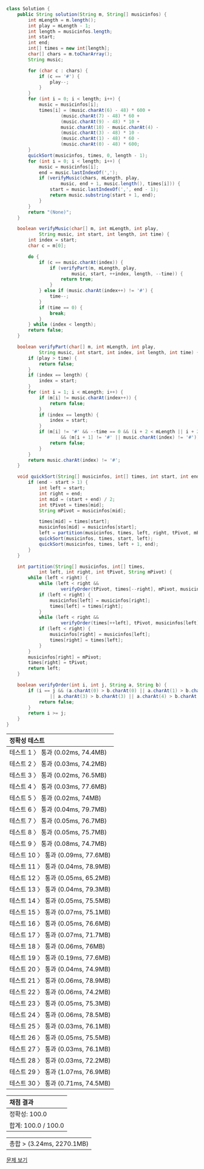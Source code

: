 ```java
class Solution {
    public String solution(String m, String[] musicinfos) {
        int mLength = m.length();
        int play = mLength - 1;
        int length = musicinfos.length;
        int start;
        int end;
        int[] times = new int[length];
        char[] chars = m.toCharArray();
        String music;

        for (char c : chars) {
            if (c == '#') {
                play--;
            }
        }
        for (int i = 0; i < length; i++) {
            music = musicinfos[i];
            times[i] = (music.charAt(6) - 48) * 600 +
                    (music.charAt(7) - 48) * 60 +
                    (music.charAt(9) - 48) * 10 +
                    music.charAt(10) - music.charAt(4) -
                    (music.charAt(3) - 48) * 10 -
                    (music.charAt(1) - 48) * 60 -
                    (music.charAt(0) - 48) * 600;
        }
        quickSort(musicinfos, times, 0, length - 1);
        for (int i = 0; i < length; i++) {
            music = musicinfos[i];
            end = music.lastIndexOf(',');
            if (verifyMusic(chars, mLength, play,
                    music, end + 1, music.length(), times[i])) {
                start = music.lastIndexOf(',', end - 1);
                return music.substring(start + 1, end);
            }
        }
        return "(None)";
    }

    boolean verifyMusic(char[] m, int mLength, int play,
            String music, int start, int length, int time) {
        int index = start;
        char c = m[0];

        do {
            if (c == music.charAt(index)) {
                if (verifyPart(m, mLength, play,
                        music, start, ++index, length, --time)) {
                    return true;
                }
            } else if (music.charAt(index++) != '#') {
                time--;
            }
            if (time == 0) {
                break;
            }
        } while (index < length);
        return false;
    }

    boolean verifyPart(char[] m, int mLength, int play,
            String music, int start, int index, int length, int time) {
        if (play > time) {
            return false;
        }
        if (index == length) {
            index = start;
        }
        for (int i = 1; i < mLength; i++) {
            if (m[i] != music.charAt(index++)) {
                return false;
            }
            if (index == length) {
                index = start;
            }
            if (m[i] != '#' && --time == 0 && (i + 2 < mLength || i + 2 == mLength
                    && (m[i + 1] != '#' || music.charAt(index) != '#'))) {
                return false;
            }
        }
        return music.charAt(index) != '#';
    }

    void quickSort(String[] musicinfos, int[] times, int start, int end) {
        if (end - start > 1) {
            int left = start;
            int right = end;
            int mid = (start + end) / 2;
            int tPivot = times[mid];
            String mPivot = musicinfos[mid];

            times[mid] = times[start];
            musicinfos[mid] = musicinfos[start];
            left = partition(musicinfos, times, left, right, tPivot, mPivot);
            quickSort(musicinfos, times, start, left);
            quickSort(musicinfos, times, left + 1, end);
        }
    }

    int partition(String[] musicinfos, int[] times,
            int left, int right, int tPivot, String mPivot) {
        while (left < right) {
            while (left < right &&
                    verifyOrder(tPivot, times[--right], mPivot, musicinfos[right]));
            if (left < right) {
                musicinfos[left] = musicinfos[right];
                times[left] = times[right];
            }
            while (left < right &&
                    verifyOrder(times[++left], tPivot, musicinfos[left], mPivot));
            if (left < right) {
                musicinfos[right] = musicinfos[left];
                times[right] = times[left];
            }
        }
        musicinfos[right] = mPivot;
        times[right] = tPivot;
        return left;
    }

    boolean verifyOrder(int i, int j, String a, String b) {
        if (i == j && (a.charAt(0) > b.charAt(0) || a.charAt(1) > b.charAt(1)
                || a.charAt(3) > b.charAt(3) || a.charAt(4) > b.charAt(4))) {
            return false;
        }
        return i >= j;
    }
}
```
 | 정확성 테스트 |
 |  :-  |
 | 테스트 1 〉 통과 (0.02ms, 74.4MB) |
 | 테스트 2 〉 통과 (0.03ms, 74.2MB) |
 | 테스트 3 〉 통과 (0.02ms, 76.5MB) |
 | 테스트 4 〉 통과 (0.03ms, 77.6MB) |
 | 테스트 5 〉 통과 (0.02ms, 74MB) |
 | 테스트 6 〉 통과 (0.04ms, 79.7MB) |
 | 테스트 7 〉 통과 (0.05ms, 76.7MB) |
 | 테스트 8 〉 통과 (0.05ms, 75.7MB) |
 | 테스트 9 〉 통과 (0.08ms, 74.7MB) |
 | 테스트 10 〉 통과 (0.09ms, 77.6MB) |
 | 테스트 11 〉 통과 (0.04ms, 78.9MB) |
 | 테스트 12 〉 통과 (0.05ms, 65.2MB) |
 | 테스트 13 〉 통과 (0.04ms, 79.3MB) |
 | 테스트 14 〉 통과 (0.05ms, 75.5MB) |
 | 테스트 15 〉 통과 (0.07ms, 75.1MB) |
 | 테스트 16 〉 통과 (0.05ms, 76.6MB) |
 | 테스트 17 〉 통과 (0.07ms, 71.7MB) |
 | 테스트 18 〉 통과 (0.06ms, 76MB) |
 | 테스트 19 〉 통과 (0.19ms, 77.6MB) |
 | 테스트 20 〉 통과 (0.04ms, 74.9MB) |
 | 테스트 21 〉 통과 (0.06ms, 78.9MB) |
 | 테스트 22 〉 통과 (0.06ms, 74.2MB) |
 | 테스트 23 〉 통과 (0.05ms, 75.3MB) |
 | 테스트 24 〉 통과 (0.06ms, 78.5MB) |
 | 테스트 25 〉 통과 (0.03ms, 76.1MB) |
 | 테스트 26 〉 통과 (0.05ms, 75.5MB) |
 | 테스트 27 〉 통과 (0.03ms, 76.1MB) |
 | 테스트 28 〉 통과 (0.03ms, 72.2MB) |
 | 테스트 29 〉 통과 (1.07ms, 76.9MB) |
 | 테스트 30 〉 통과 (0.71ms, 74.5MB) |

 | 채점 결과 |
 | :- |
 | 정확성: 100.0 |
 | 합계: 100.0 / 100.0 |

 ||
 | :- |
 | 총합 > (3.24ms, 2270.1MB) |

[문제 보기](https://programmers.co.kr/learn/courses/30/lessons/17683?language=java)
